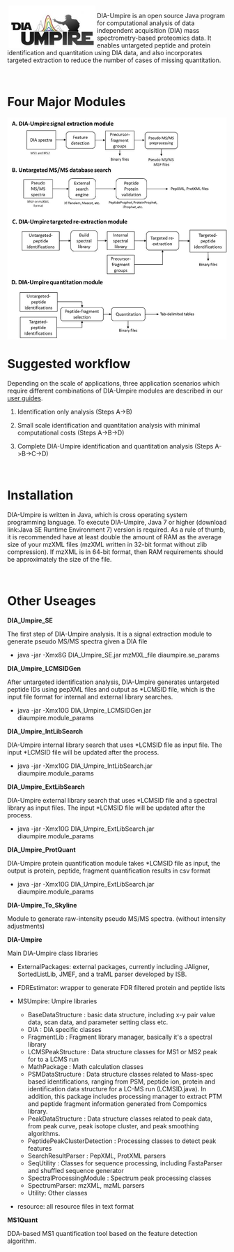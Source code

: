 
<img src="Fig/DIA_Umpire_logo.jpg" width="200px" hspace="3px" align="left"/>

DIA-Umpire is an open source Java program for computational analysis of data independent acquisition (DIA) mass spectrometry-based proteomics data. It enables untargeted peptide and protein identification and quantitation using DIA data, and also incorporates targeted extraction to reduce the number of cases of missing quantitation. 

<br>

# Four Major Modules
<img src="Fig/Modules.jpg" align="center"/>

<br>


# Suggested workflow
Depending on the scale of applications, three application scenarios which require different combinations of DIA-Umpire modules are described in our [user guides](/DIA_Umpire_Manual_v2.0.pdf).

1. Identification only analysis (Steps A->B)

2. Small scale identification and quantitation analysis with minimal computational costs (Steps A->B->D)

3. Complete DIA-Umpire identification and quantitation analysis (Steps A->B->C->D)


<br>



# Installation
DIA-Umpire is written in Java, which is cross operating system programming language. To execute DIA-Umpire, Java 7 or higher (download link:Java SE Runtime Environment 7) version is required. As a rule of thumb, it is recommended have at least double the amount of RAM as the average size of your mzXML files (mzXML written in 32-bit format without zlib compression). If mzXML is in 64-bit format, then RAM requirements should be approximately the size of the file.

<br>


# Other Useages

**DIA_Umpire_SE**

The first step of DIA-Umpire analysis. It is a signal extraction module to generate pseudo MS/MS spectra given a DIA file 
  * java -jar -Xmx8G DIA_Umpire_SE.jar mzMXL_file diaumpire.se_params

**DIA_Umpire_LCMSIDGen**

After untargeted identification analysis, DIA-Umpire generates untargeted peptide IDs using pepXML files and output as *LCMSID file, which is the input file format for internal and external library searches.
  * java -jar -Xmx10G DIA_Umpire_LCMSIDGen.jar diaumpire.module_params

**DIA_Umpire_IntLibSearch**

DIA-Umpire internal library search that uses *LCMSID file as input file. The input *LCMSID file will be updated after the process.
  * java -jar -Xmx10G DIA_Umpire_IntLibSearch.jar diaumpire.module_params

**DIA_Umpire_ExtLibSearch**

DIA-Umpire external library search that uses *LCMSID file and a spectral library as input files. The input *LCMSID file will be updated after the process. 
  * java -jar -Xmx10G DIA_Umpire_ExtLibSearch.jar diaumpire.module_params

**DIA_Umpire_ProtQuant**

DIA-Umpire protein quantification module takes *LCMSID file as input, the output is protein, peptide, fragment quantification results in csv format
  * java -jar -Xmx10G DIA_Umpire_ExtLibSearch.jar diaumpire.module_params

**DIA-Umpire_To_Skyline**

Module to generate raw-intensity pseudo MS/MS spectra. (without intensity adjustments) 

**DIA-Umpire**

Main DIA-Umpire class libraries

* ExternalPackages: external packages, currently including JAligner, SortedListLib, JMEF, and a traML parser developed by ISB.
* FDREstimator: wrapper to generate FDR filtered protein and peptide lists
* MSUmpire: Umpire libraries
  * BaseDataStructure : basic data structure, including x-y pair value data, scan data, and parameter setting class etc.
  * DIA : DIA specific classes
  * FragmentLib : Fragment library manager, basically it's a spectral library
  * LCMSPeakStructure : Data structure classes for MS1 or MS2 peak for to a LCMS run
  * MathPackage : Math calculation classes
  * PSMDataStructure : Data structure classes related to Mass-spec based identifications, ranging from PSM, peptide ion, protein and identification data structure for a LC-MS run (LCMSID.java). In addition, this package includes processing manager to extract PTM and peptide fragment information generated from Compomics library. 
  * PeakDataStructure : Data structure classes related to peak data, from peak curve, peak isotope cluster, and peak smoothing algorithms.
  * PeptidePeakClusterDetection : Processing classes to detect peak features 
  * SearchResultParser : PepXML, ProtXML parsers
  * SeqUtility : Classes for sequence processing, including FastaParser and shuffled sequence generator
  * SpectralProcessingModule : Spectrum peak processing classes
  * SpectrumParser: mzXML, mzML parsers
  * Utility: Other classes
  
* resource: all resource files in text format


**MS1Quant**

DDA-based MS1 quantification tool based on the feature detection algorithm. 
